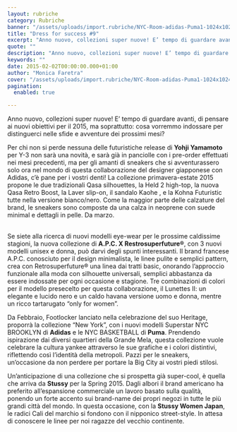 ```yaml
---
layout: rubriche
category: Rubriche
banner: "/assets/uploads/import.rubriche/NYC-Room-adidas-Puma1-1024x1024.jpg"
title: "Dress for success #9"
excerpt: "Anno nuovo, collezioni super nuove! E’ tempo di guardare avanti, di pensare ai nuovi obiettivi per il 2015, ma soprattutto: cosa vorremmo indossare per distinguerci nelle sfide e avventure dei prossimi mesi? Per chi non si perde nessuna delle futuristiche release di Yohji Yamamoto per Y-3 non sarà una novità, e sarà già in panciolle [&hellip"
quote: ""
description: "Anno nuovo, collezioni super nuove! E’ tempo di guardare avanti, di pensare ai nuovi obiettivi per il 2015, ma soprattutto: cosa vorremmo indossare per distinguerci nelle sfide e avventure dei prossimi mesi? Per chi non si perde nessuna delle futuristiche release di Yohji Yamamoto per Y-3 non sarà una novità, e sarà già in panciolle [&hellip"
keywords: ""
date: 2015-02-02T00:00:00.000+01:00
author: "Monica Faretra"
cover: "/assets/uploads/import.rubriche/NYC-Room-adidas-Puma1-1024x1024.jpg"
pagination:
  enabled: true

---
```


Anno nuovo, collezioni super nuove! E’ tempo di guardare avanti, di pensare ai nuovi obiettivi per il 2015, ma soprattutto: cosa vorremmo indossare per distinguerci nelle sfide e avventure dei prossimi mesi?

Per chi non si perde nessuna delle futuristiche release di **Yohji Yamamoto** per Y-3 non sarà una novità, e sarà già in panciolle con i pre-order effettuati nei mesi precedenti, ma per gli amanti di sneakers che si avventurassero solo ora nel mondo di questa collaborazione del designer giapponese con Adidas, c’è pane per i vostri denti! La collezione primavera-estate 2015 propone le due tradizionali Qasa silhouettes, la Held 2 high-top, la nuova Qasa Retro Boost, la Laver slip-on, il sandalo Kaohe , e la Kohna Futuristic tutte nella versione bianco/nero. Come la maggior parte delle calzature del brand, le sneakers sono composte da una calza in neoprene con suede minimal e dettagli in pelle. Da marzo.

[](https://hotmc.com/wp-content/uploads/2015/02/y-3-springsummer-2015-footwear-collection-01-960x640.jpg)  
Se siete alla ricerca di nuovi modelli eye-wear per le prossime caldissime stagioni, la nuova collezione di **A.P.C. X Restrosuperfuture®**, con 3 nuovi modelli unisex e donna, può darvi degli spunti interessanti. Il brand francese A.P.C. conosciuto per il design minimalista, le linee pulite e semplici pattern, crea con Retrosuperfuture® una linea dai tratti basic, onorando l’approccio funzionale alla moda con silhouette universali, semplici abbastanza da essere indossate per ogni occasione e stagione. Tre combinazioni di colori per il modello presecelto per questa collaborazione, il Lunettes II: un elegante e lucido nero e un caldo havana versione uomo e donna, mentre un ricco tartarugato “only for women”.

[](https://hotmc.com/wp-content/uploads/2015/02/APC-7layout-0XD%5FTFW%5F00V.jpg)

Da Febbraio, Footlocker lanciato nella celebrazione del suo Heritage, proporrà la collezione “New York”, con i nuovi modelli Superstar NYC BROOKLYN di **Adidas** e le NYC BASKETBALL di **Puma**. Prendendo ispirazione dai diversi quartieri della Grande Mela, questa collezione vuole celebrare la cultura yankee attraverso le sue grafiche e i colori distintivi, riflettendo così l’identità della metropoli. Pazzi per le sneakers, un’occasione da non perdere per portare la Big City ai vostri piedi stilosi.

[](https://hotmc.com/wp-content/uploads/2015/02/NYC-Room-adidas-Puma.jpg)

Un’anticipazione di una collezione che si prospetta già super-cool, è quella che arriva da **Stussy** per la Spring 2015\. Dagli albori il brand americano ha preferito all’espansione commerciale un lavoro basato sulla qualità, ponendo un forte accento sui brand-name dei propri negozi in tutte le più grandi città del mondo. In questa occasione, con la **Stussy Women Japan**, le radici Cali del marchio si fondono con il nipponico street-style. In attesa di conoscere le linee per noi ragazze del vecchio continente.

[](https://hotmc.com/wp-content/uploads/2015/02/Stussy-women-japan-ss2015-181-620x413.jpg)